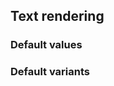 ## Text rendering


<!-- <values.textRendering> -->
### Default values

<!-- </values.textRendering> -->

<!-- <variants.textRendering> -->
### Default variants

<!-- </variants.textRendering> -->
